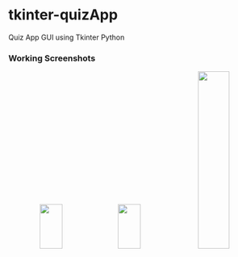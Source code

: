 # tkinter-quizApp
Quiz App GUI using Tkinter Python


### Working Screenshots

<center> 
  <div>
    <img src="https://user-images.githubusercontent.com/58907200/219847956-c029182b-79a9-4442-9eb1-deb2b920470a.png" width=30% height=15%>
    <img src="https://user-images.githubusercontent.com/58907200/219847948-a6d01a79-dc54-45e6-b48f-082d5a832367.png" width=30% height=15%>
    <img src="https://user-images.githubusercontent.com/58907200/219847953-40f576f9-13cb-47bb-8a87-33269b0bbcad.png" width=35% height=30%>
    <br>
    
  </div>
</center>
